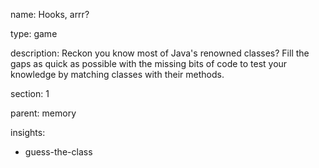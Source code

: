name: Hooks, arrr?

type: game

description: Reckon you know most of Java's renowned classes? Fill the gaps as quick as possible with the missing bits of code to test your knowledge by matching classes with their methods.

section: 1

parent: memory

insights:
  - guess-the-class
